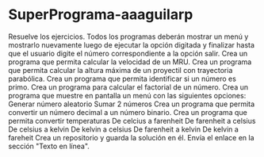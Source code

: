# SuperPrograma-aaaguilarp
Resuelve los ejercicios. Todos los programas deberán mostrar un menú y mostrarlo nuevamente luego de ejecutar la opción digitada y finalizar hasta que el usuario digite el número correspondiente a la opción salir.
Crea un programa que permita calcular la velocidad de un MRU.
Crea un programa que permita calcular la altura máxima de un proyectil con trayectoria parabólica.
Crea un programa que permita identificar si un número es primo.
Crea un programa para calcular el factorial de un número.
Crea un programa que muestre en pantalla un menú con las siguientes opciones:
Generar número aleatorio
Sumar 2 números
Crea un programa que permita convertir un número decimal  a un número binario.
Crea un programa que permita convertir temperaturas
De celcius a farenheit
De farenheit a celsius
De celsius a kelvin
De kelvin a celsius
De farenheit a kelvin
De kelvin a fareheit
Crea un repositorio y guarda la solución en él.
Envía el enlace en la sección "Texto en línea".
